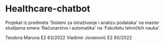 # Healthcare-chatbot

Projekat iz predmeta 'Sistemi za istraživanje i analizu podataka' na master studijama smera 'Računarstvo i automatika' na 'Fakultetu tehničkih nauka'.

Teodora Maruna E2 63/2022
Vladimir Jovanović E2 60/2022
